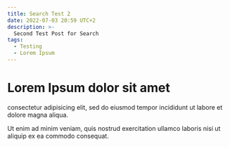 ```yaml
---
title: Search Test 2
date: 2022-07-03 20:59 UTC+2
description: >-
  Second Test Post for Search
tags:
  - Testing
  - Lorem Ipsum
---
```


# Lorem Ipsum dolor sit amet

consectetur adipisicing elit,
sed do eiusmod tempor incididunt ut labore et dolore magna aliqua.

Ut enim ad minim veniam,
quis nostrud exercitation ullamco laboris nisi ut aliquip ex ea commodo consequat.
